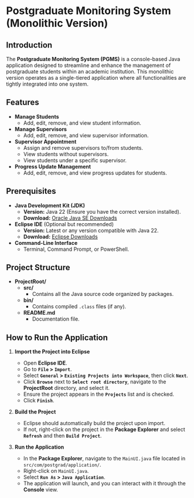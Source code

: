 # Postgraduate Monitoring System (Monolithic Version)

## Introduction

The **Postgraduate Monitoring System (PGMS)** is a console-based Java application designed to streamline and enhance the management of postgraduate students within an academic institution. This monolithic version operates as a single-tiered application where all functionalities are tightly integrated into one system.

## Features

- **Manage Students**
  - Add, edit, remove, and view student information.
- **Manage Supervisors**
  - Add, edit, remove, and view supervisor information.
- **Supervisor Appointment**
  - Assign and remove supervisors to/from students.
  - View students without supervisors.
  - View students under a specific supervisor.
- **Progress Update Management**
  - Add, edit, remove, and view progress updates for students.

## Prerequisites

- **Java Development Kit (JDK)**
  - **Version:** Java 22 (Ensure you have the correct version installed).
  - **Download:** [Oracle Java SE Downloads](https://www.oracle.com/java/technologies/downloads/)
- **Eclipse IDE** (Optional but recommended)
  - **Version:** Latest or any version compatible with Java 22.
  - **Download:** [Eclipse Downloads](https://www.eclipse.org/downloads/)
- **Command-Line Interface**
  - Terminal, Command Prompt, or PowerShell.

## Project Structure

- **ProjectRoot/**
  - **src/**
    - Contains all the Java source code organized by packages.
  - **bin/**
    - Contains compiled `.class` files (if any).
  - **README.md**
    - Documentation file.

## How to Run the Application

1. **Import the Project into Eclipse**

   - Open **Eclipse IDE**.
   - Go to **`File` > `Import`**.
   - Select **`General` > `Existing Projects into Workspace`**, then click **`Next`**.
   - Click **`Browse`** next to **`Select root directory`**, navigate to the **ProjectRoot** directory, and select it.
   - Ensure the project appears in the **`Projects`** list and is checked.
   - Click **`Finish`**.

2. **Build the Project**

   - Eclipse should automatically build the project upon import.
   - If not, right-click on the project in the **Package Explorer** and select **`Refresh`** and then **`Build Project`**.

3. **Run the Application**

   - In the **Package Explorer**, navigate to the `MainUI.java` file located in `src/com/postgrad/application/`.
   - Right-click on `MainUI.java`.
   - Select **`Run As` > `Java Application`**.
   - The application will launch, and you can interact with it through the **Console** view.
